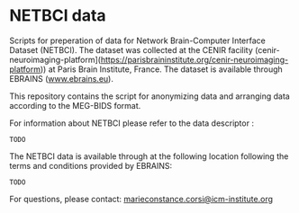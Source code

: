 # NETBCI data


Scripts for preperation of data for Network Brain-Computer Interface Dataset (NETBCI). The dataset was collected at the CENIR facility (cenir-neuroimaging-platform](https://parisbraininstitute.org/cenir-neuroimaging-platform)) at Paris Brain Institute, France. The dataset is available through EBRAINS (www.ebrains.eu).

This repository contains the script for anonymizing data and arranging data according to the MEG-BIDS format.

For information about NETBCI please refer to the data descriptor :

    TODO

The NETBCI data is available through at the following location following the terms and conditions provided by EBRAINS:

    TODO

For questions, please contact: marieconstance.corsi@icm-institute.org 

